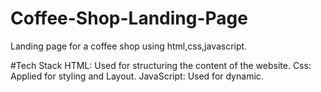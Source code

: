 # Coffee-Shop-Landing-Page
Landing page for a coffee shop using html,css,javascript.

#Tech Stack
HTML: Used for structuring the content of the website.
Css: Applied for styling and Layout.
JavaScript: Used for dynamic.
